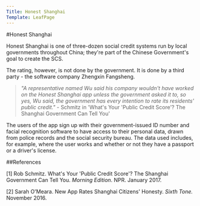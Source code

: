 ```yaml
---
Title: Honest Shanghai
Template: LeafPage
---
```


#Honest Shanghai

Honest Shanghai is one of three-dozen social credit systems run by local governments throughout China; they're part of the Chinese Government's goal to create the SCS. 

The rating, however, is not done by the government. It is done by a third party - the software company Zhengxin Fangsheng. 

>*"A representative named Wu said his company wouldn't have worked on the Honest Shanghai app unless the government asked it to, so yes, Wu said, the government has every intention to rate its residents' public credit."*  - Schmitz in 'What's Your 'Public Credit Score'? The Shanghai Government Can Tell You'

The users of the app sign up with their government-issued ID number and facial recognition software to have access to their personal data, drawn from police records and the social security bureau. The data used includes, for example, where the user works and whether or not they have a passport or a driver's license.

##References

[1] Rob Schmitz. What's Your 'Public Credit Score'? The Shanghai Government Can Tell You. *Morning Edition*. NPR. January 2017.

[2] Sarah O'Meara. New App Rates Shanghai Citizens' Honesty. *Sixth Tone.* November 2016.

